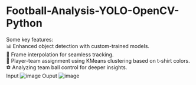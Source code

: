 # Football-Analysis-YOLO-OpenCV-Python
Some key features:  
📊 Enhanced object detection with custom-trained models.  
🔄 Frame interpolation for seamless tracking.  
🎨 Player-team assignment using KMeans clustering based on t-shirt colors.  
⚽ Analyzing team ball control for deeper insights.  
Input ![image](https://github.com/user-attachments/assets/2ef8ef5c-349a-487f-9b04-4670328638e3)
Ouput ![image](https://github.com/user-attachments/assets/af2ead2e-f8d9-43fa-8844-c7d7558e7bd2)


